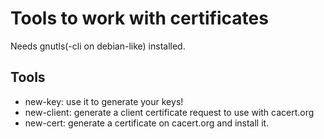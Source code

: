 # Tools to work with certificates

Needs gnutls(-cli on debian-like) installed.

## Tools

* new-key: use it to generate your keys!
* new-client: generate a client certificate request to use with
  cacert.org
* new-cert: generate a certificate on cacert.org and install it.
